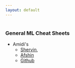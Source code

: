 ```yaml
---
layout: default
---
```

# 
### General ML Cheat Sheets
- Amidi's
    - [Shervin](https://stanford.edu/~shervine/), 
    - [Afshin](https://www.mit.edu/~amidi/)
    - [Github](https://github.com/afshinea/stanford-cs-229-machine-learning) 


